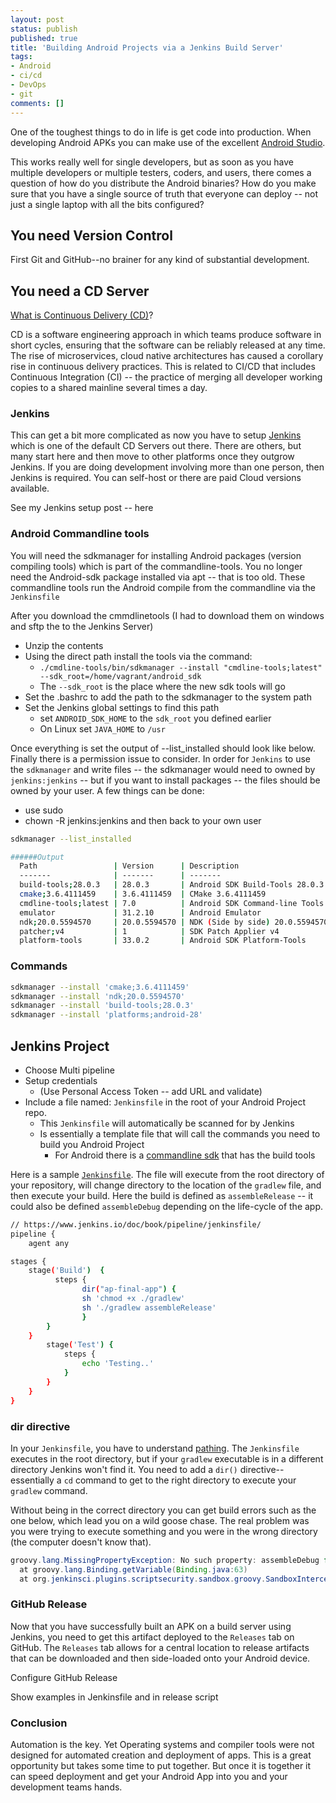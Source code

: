 ```yaml
---
layout: post
status: publish
published: true
title: 'Building Android Projects via a Jenkins Build Server'
tags: 
- Android
- ci/cd
- DevOps
- git
comments: []
---
```


One of the toughest things to do in life is get code into production. When developing Android APKs you can make use of the excellent [Android Studio](https://developer.android.com/studio "Android Studio webpage").

This works really well for single developers, but as soon as you have multiple developers or multiple testers, coders, and users, there comes a question of how do you distribute the Android binaries? How do you make sure that you have a single source of truth that everyone can deploy -- not just a single laptop with all the bits configured?

## You need Version Control

First Git and GitHub--no brainer for any kind of substantial development.

## You need a CD Server

[What is Continuous Delivery (CD)](https://github.com/cdfoundation/faq#what-is-continuous-delivery-cd "CD definition webpage")?

CD is a software engineering approach in which teams produce software in short cycles, ensuring that the software can be reliably released at any time. The rise of microservices, cloud native architectures has caused a corollary rise in continuous delivery practices. This is related to CI/CD that includes Continuous Integration (CI) -- the practice of merging all developer working copies to a shared mainline several times a day.

### Jenkins

This can get a bit more complicated as now you have to setup [Jenkins](https://jenkins.io "Jenkins CD Server webpage") which is one of the default CD Servers out there.  There are others, but many start here and then move to other platforms once they outgrow Jenkins. If you are doing development involving more than one person, then Jenkins is required. You can self-host or there are paid Cloud versions available.

See my Jenkins setup post -- here

### Android Commandline tools

You will need the sdkmanager for installing Android packages (version compiling tools) which is part of the commandline-tools.  You no longer need the Android-sdk package installed via apt -- that is too old.  These commandline tools run the Android compile from the commandline via the `Jenkinsfile`

After you download the cmmdlinetools (I had to download them on windows and sftp the to the Jenkins Server)

* Unzip the contents
* Using the direct path install the tools via the command:
  * ```./cmdline-tools/bin/sdkmanager --install "cmdline-tools;latest" --sdk_root=/home/vagrant/android_sdk```
  * The ```--sdk_root``` is the place where the new sdk tools will go
* Set the .bashrc to add the path to the sdkmanager to the system path
* Set the Jenkins global settings to find this path
  * set `ANDROID_SDK_HOME` to the `sdk_root` you defined earlier
  * On Linux set `JAVA_HOME` to `/usr`

Once everything is set the output of --list_installed should look like below.  Finally there is a permission issue to consider.   In order for `Jenkins` to use the `sdkmanager` and write files -- the sdkmanager would need to owned by `jenkins:jenkins` -- but if you want to install packages -- the files should be owned by your user.  A few things can be done:

* use sudo
* chown -R jenkins:jenkins and then back to your own user

```bash
sdkmanager --list_installed

######Output
  Path                 | Version      | Description                             | Location
  -------              | -------      | -------                                 | -------
  build-tools;28.0.3   | 28.0.3       | Android SDK Build-Tools 28.0.3          | build-tools/28.0.3
  cmake;3.6.4111459    | 3.6.4111459  | CMake 3.6.4111459                       | cmake/3.6.4111459
  cmdline-tools;latest | 7.0          | Android SDK Command-line Tools (latest) | cmdline-tools/latest
  emulator             | 31.2.10      | Android Emulator                        | emulator
  ndk;20.0.5594570     | 20.0.5594570 | NDK (Side by side) 20.0.5594570         | ndk/20.0.5594570
  patcher;v4           | 1            | SDK Patch Applier v4                    | patcher/v4
  platform-tools       | 33.0.2       | Android SDK Platform-Tools              | platform-tools
```

### Commands

```bash
sdkmanager --install 'cmake;3.6.4111459'
sdkmanager --install 'ndk;20.0.5594570'
sdkmanager --install 'build-tools;28.0.3'
sdkmanager --install 'platforms;android-28'
```

## Jenkins Project

* Choose Multi pipeline
* Setup credentials
  * (Use Personal Access Token -- add URL and validate)
* Include a file named: `Jenkinsfile` in the root of your Android Project repo.
  * This `Jenkinsfile` will automatically be scanned for by Jenkins
  * Is essentially a template file that will call the commands you need to build you Android Project
    * For Android there is a [commandline sdk](https://developer.android.com/studio/build/building-cmdline "Android SDK cmd tools") that has the build tools

Here is a sample [`Jenkinsfile`](https://www.jenkins.io/doc/book/pipeline/jenkinsfile/ "Sample Jenkinsfile webpage"). The file will execute from the root directory of your repository, will change directory to the location of the `gradlew` file, and then execute your build. Here the build is defined as `assembleRelease` -- it could also be defined `assembleDebug` depending on the life-cycle of the app.

```bash
// https://www.jenkins.io/doc/book/pipeline/jenkinsfile/
pipeline {
    agent any

stages {
    stage('Build')  {
          steps {      
                dir("ap-final-app") {
                sh 'chmod +x ./gradlew'
                sh './gradlew assembleRelease'
                }
        }
    }    
        stage('Test') {
            steps {
                echo 'Testing..'
            }
        }
    }
}
```

### dir directive

In your `Jenkinsfile`, you have to understand [pathing](https://jeremyhajek.com/2022/06/15/what-is-debugging.html).  The `Jenkinsfile` executes in the root directory, but if your `gradlew` executable is in a different directory Jenkins won't find it.  You need to add a `dir()` directive--essentially a `cd` command to get to the right directory to execute your `gradlew` command.  

Without being in the correct directory you can get build errors such as the one below, which lead you on a wild goose chase. The real problem was you were trying to execute something and you were in the wrong directory (the computer doesn't know that).

```java
groovy.lang.MissingPropertyException: No such property: assembleDebug for class: groovy.lang.Binding
  at groovy.lang.Binding.getVariable(Binding.java:63)
  at org.jenkinsci.plugins.scriptsecurity.sandbox.groovy.SandboxInterceptor.onGetProperty(SandboxInterceptor.java:251)
```

### GitHub Release

Now that you have successfully built an APK on a build server using Jenkins, you need to get this artifact deployed to the `Releases` tab on GitHub. The `Releases` tab allows for a central location to release artifacts that can be downloaded and then side-loaded onto your Android device.

Configure GitHub Release

Show examples in Jenkinsfile and in release script

### Conclusion

Automation is the key.  Yet Operating systems and compiler tools were not designed for automated creation and deployment of apps.  This is a great opportunity but takes some time to put together.  But once it is together it can speed deployment and get your Android App into you and your development teams hands.
